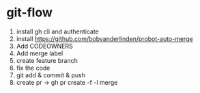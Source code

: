 # git-flow

1. install gh cli and authenticate
1. install https://github.com/bobvanderlinden/probot-auto-merge
1. Add CODEOWNERS
1. Add merge label
1. create feature branch
1. fix the code
1. git add & commit & push
1. create pr -> gh pr create -f -l merge
